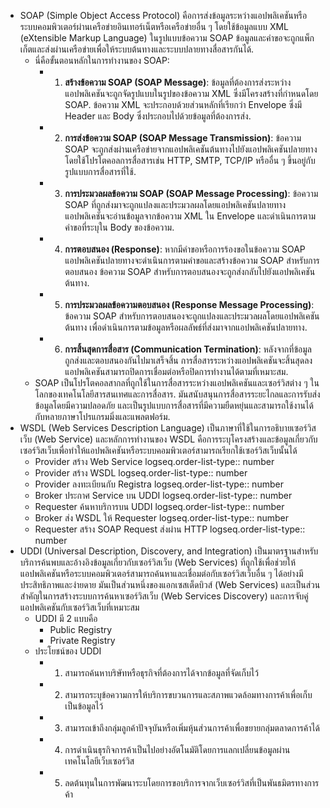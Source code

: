 - SOAP (Simple Object Access Protocol) คือการส่งข้อมูลระหว่างแอปพลิเคชันหรือระบบคอมพิวเตอร์ผ่านเครือข่ายอินเทอร์เน็ตหรือเครือข่ายอื่น ๆ โดยใช้ข้อมูลแบบ XML (eXtensible Markup Language) ในรูปแบบข้อความ SOAP ข้อมูลและคำขอจะถูกแพ็กเก็ตและส่งผ่านเครือข่ายเพื่อให้ระบบต้นทางและระบบปลายทางสื่อสารกันได้.
	- นี่คือขั้นตอนหลักในการทำงานของ SOAP:
		- 1. **สร้างข้อความ SOAP (SOAP Message)**: ข้อมูลที่ต้องการส่งระหว่างแอปพลิเคชันจะถูกจัดรูปแบบในรูปของข้อความ XML ซึ่งมีโครงสร้างที่กำหนดโดย SOAP. ข้อความ XML จะประกอบด้วยส่วนหลักที่เรียกว่า Envelope ซึ่งมี Header และ Body ซึ่งประกอบไปด้วยข้อมูลที่ต้องการส่ง.
		- 2. **การส่งข้อความ SOAP (SOAP Message Transmission)**: ข้อความ SOAP จะถูกส่งผ่านเครือข่ายจากแอปพลิเคชันต้นทางไปยังแอปพลิเคชันปลายทาง โดยใช้โปรโตคอลการสื่อสารเช่น HTTP, SMTP, TCP/IP หรืออื่น ๆ ขึ้นอยู่กับรูปแบบการสื่อสารที่ใช้.
		- 3. **การประมวลผลข้อความ SOAP (SOAP Message Processing)**: ข้อความ SOAP ที่ถูกส่งมาจะถูกแปลงและประมวลผลโดยแอปพลิเคชันปลายทาง แอปพลิเคชันจะอ่านข้อมูลจากข้อความ XML ใน Envelope และดำเนินการตามคำขอที่ระบุใน Body ของข้อความ.
		- 4. **การตอบสนอง (Response)**: หากมีคำขอหรือการร้องขอในข้อความ SOAP แอปพลิเคชันปลายทางจะดำเนินการตามคำขอและสร้างข้อความ SOAP สำหรับการตอบสนอง ข้อความ SOAP สำหรับการตอบสนองจะถูกส่งกลับไปยังแอปพลิเคชันต้นทาง.
		- 5. **การประมวลผลข้อความตอบสนอง (Response Message Processing)**: ข้อความ SOAP สำหรับการตอบสนองจะถูกแปลงและประมวลผลโดยแอปพลิเคชันต้นทาง เพื่อดำเนินการตามข้อมูลหรือผลลัพธ์ที่ส่งมาจากแอปพลิเคชันปลายทาง.
		- 6. **การสิ้นสุดการสื่อสาร (Communication Termination)**: หลังจากที่ข้อมูลถูกส่งและตอบสนองกันไปมาเสร็จสิ้น การสื่อสารระหว่างแอปพลิเคชันจะสิ้นสุดลง แอปพลิเคชันสามารถปิดการเชื่อมต่อหรือปิดการทำงานได้ตามที่เหมาะสม.
	- SOAP เป็นโปรโตคอลสากลที่ถูกใช้ในการสื่อสารระหว่างแอปพลิเคชันและเซอร์วิสต่าง ๆ ในโลกของเทคโนโลยีสารสนเทศและการสื่อสาร. มันสนับสนุนการสื่อสารระยะไกลและการรับส่งข้อมูลโดยมีความปลอดภัย และเป็นรูปแบบการสื่อสารที่มีความยืดหยุ่นและสามารถใช้งานได้กับหลายภาษาโปรแกรมมิ่งและแพลตฟอร์ม.
- WSDL (Web Services Description Language) เป็นภาษาที่ใช้ในการอธิบายเซอร์วิสเว็บ (Web Service) และหลักการทำงานของ WSDL คือการระบุโครงสร้างและข้อมูลเกี่ยวกับเซอร์วิสเว็บเพื่อทำให้แอปพลิเคชันหรือระบบคอมพิวเตอร์สามารถเรียกใช้เซอร์วิสเว็บนั้นได้
	- Provider สร้าง Web Service
	  logseq.order-list-type:: number
	- Provider สร้าง WSDL
	  logseq.order-list-type:: number
	- Provider ลงทะเบียนกับ Registra
	  logseq.order-list-type:: number
	- Broker ประกาศ Service บน UDDI
	  logseq.order-list-type:: number
	- Requester ค้นหาบริการบน UDDI
	  logseq.order-list-type:: number
	- Broker ส่ง WSDL ให้ Requester
	  logseq.order-list-type:: number
	- Requester สร้าง SOAP Request ส่งผ่าน HTTP
	  logseq.order-list-type:: number
- UDDI (Universal Description, Discovery, and Integration) เป็นมาตรฐานสำหรับบริการค้นพบและอ้างอิงข้อมูลเกี่ยวกับเซอร์วิสเว็บ (Web Services) ที่ถูกใช้เพื่อช่วยให้แอปพลิเคชันหรือระบบคอมพิวเตอร์สามารถค้นหาและเชื่อมต่อกับเซอร์วิสเว็บอื่น ๆ ได้อย่างมีประสิทธิภาพและง่ายดาย มันเป็นส่วนหนึ่งของแอกเซสเต็ดบิวส์ (Web Services) และเป็นส่วนสำคัญในการสร้างระบบการค้นหาเซอร์วิสเว็บ (Web Services Discovery) และการจับคู่แอปพลิเคชันกับเซอร์วิสเว็บที่เหมาะสม
	- UDDI มี 2 แบบคือ
		- Public Registry
		- Private Registry
	- ประโยชน์ของ UDDI
		- 1) สามารถค้นหาบริษัทหรือธุรกิจที่ต้องการได้จากข้อมูลที่จัดเก็บไว้
		- 2) สามารถระบุข้อความการให้บริการขบวนการและสภาพแวดล้อมทางการค้าเพื่อเก็บเป็นข้อมูลไว้
		- 3) สามารถเข้าถึงกลุ่มลูกค้าปัจจุบันหรือเพิ่มหุ้นส่วนการค้าเพื่อขยายกลุ่มตลาดการค้าได้
		- 4) การดําเนินธุรกิจการค้าเป็นไปอย่างอัตโนมัติโดยการแลกเปลี่ยนข้อมูลผ่านเทคโนโลยีเว็บเซอร์วิส
		- 5) ลดต้นทุนในการพัฒนาระบโดยการขอบริการจากเว็บเซอร์วิสที่เป็นพันธมิตรทางการค้า